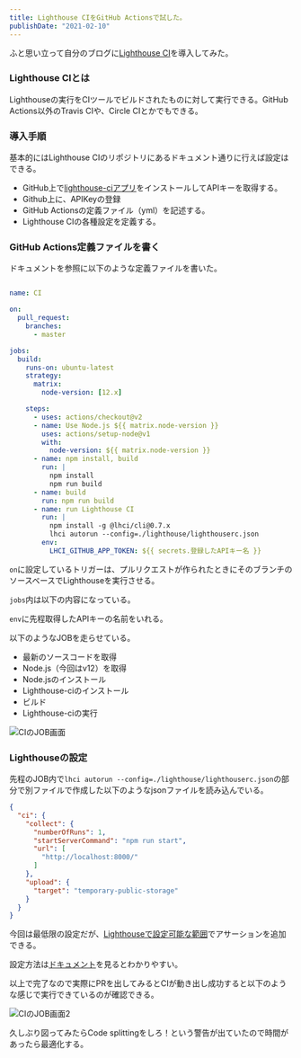 ```yaml
---
title: Lighthouse CIをGitHub Actionsで試した。
publishDate: "2021-02-10"
---
```


ふと思い立って自分のブログに[Lighthouse CI](https://github.com/GoogleChrome/lighthouse-ci)を導入してみた。

### Lighthouse CIとは

Lighthouseの実行をCIツールでビルドされたものに対して実行できる。GitHub Actions以外のTravis CIや、Circle CIとかでもできる。

### 導入手順

基本的にはLighthouse CIのリポジトリにあるドキュメント通りに行えば設定はできる。

- GitHub上で[lighthouse-ciアプリ](https://github.com/apps/lighthouse-ci)をインストールしてAPIキーを取得する。
- Github上に、APIKeyの登録
- GitHub Actionsの定義ファイル（yml）を記述する。
- Lighthouse CIの各種設定を定義する。


### GitHub Actions定義ファイルを書く

ドキュメントを参照に以下のような定義ファイルを書いた。

```yml

name: CI

on:
  pull_request:
    branches:
      - master

jobs:
  build:
    runs-on: ubuntu-latest
    strategy:
      matrix:
        node-version: [12.x]

    steps:
      - uses: actions/checkout@v2
      - name: Use Node.js ${{ matrix.node-version }}
        uses: actions/setup-node@v1
        with:
          node-version: ${{ matrix.node-version }}
      - name: npm install, build
        run: |
          npm install
          npm run build
      - name: build
        run: npm run build
      - name: run Lighthouse CI
        run: |
          npm install -g @lhci/cli@0.7.x
          lhci autorun --config=./lighthouse/lighthouserc.json
        env:
          LHCI_GITHUB_APP_TOKEN: ${{ secrets.登録したAPIキー名 }}
```

```on```に設定しているトリガーは、プルリクエストが作られたときにそのブランチのソースベースでLighthouseを実行させる。

```jobs```内は以下の内容になっている。

```env```に先程取得したAPIキーの名前をいれる。

以下のようなJOBを走らせている。

- 最新のソースコードを取得
- Node.js（今回はv12）を取得
- Node.jsのインストール
- Lighthouse-ciのインストール
- ビルド
- Lighthouse-ciの実行

![CIのJOB画面](/images/20210210_ci.png)

### Lighthouseの設定

先程のJOB内で```lhci autorun --config=./lighthouse/lighthouserc.json```の部分で別ファイルで作成した以下のようなjsonファイルを読み込んでいる。

```json
{
  "ci": {
    "collect": {
      "numberOfRuns": 1,
      "startServerCommand": "npm run start",
      "url": [
        "http://localhost:8000/"
      ]
    },
    "upload": {
      "target": "temporary-public-storage"
    }
  }
}

```

今回は最低限の設定だが、[Lighthouseで設定可能な範囲](https://github.com/GoogleChrome/lighthouse/blob/v5.5.0/lighthouse-core/config/default-config.js)でアサーションを追加できる。

設定方法は[ドキュメント](https://github.com/GoogleChrome/lighthouse-ci/blob/master/docs/configuration.md#assert)を見るとわかりやすい。

以上で完了なので実際にPRを出してみるとCIが動き出し成功すると以下のような感じで実行できているのが確認できる。

![CIのJOB画面2](/images/20210210_ci2.png)

久しぶり図ってみたらCode splittingをしろ！という警告が出ていたので時間があったら最適化する。
